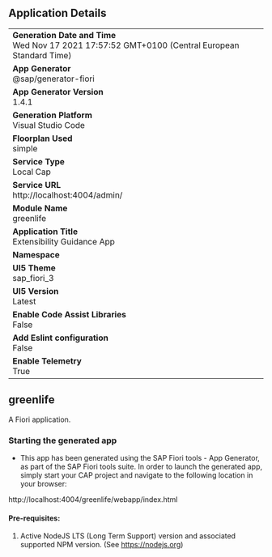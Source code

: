 ## Application Details
|               |
| ------------- |
|**Generation Date and Time**<br>Wed Nov 17 2021 17:57:52 GMT+0100 (Central European Standard Time)|
|**App Generator**<br>@sap/generator-fiori|
|**App Generator Version**<br>1.4.1|
|**Generation Platform**<br>Visual Studio Code|
|**Floorplan Used**<br>simple|
|**Service Type**<br>Local Cap|
|**Service URL**<br>http://localhost:4004/admin/
|**Module Name**<br>greenlife|
|**Application Title**<br>Extensibility Guidance App|
|**Namespace**<br>|
|**UI5 Theme**<br>sap_fiori_3|
|**UI5 Version**<br>Latest|
|**Enable Code Assist Libraries**<br>False|
|**Add Eslint configuration**<br>False|
|**Enable Telemetry**<br>True|

## greenlife

A Fiori application.

### Starting the generated app

-   This app has been generated using the SAP Fiori tools - App Generator, as part of the SAP Fiori tools suite.  In order to launch the generated app, simply start your CAP project and navigate to the following location in your browser:

http://localhost:4004/greenlife/webapp/index.html

#### Pre-requisites:

1. Active NodeJS LTS (Long Term Support) version and associated supported NPM version.  (See https://nodejs.org)


